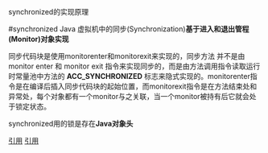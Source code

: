  synchronized的实现原理
 
 
 #synchronized 
 Java 虚拟机中的同步(Synchronization)**基于进入和退出管程(Monitor)对象实现**
 
 同步代码块是使用monitorenter和monitorexit来实现的，同步方法 并不是由 monitor enter 和 monitor exit 指令来实现同步的，而是由方法调用指令读取运行时常量池中方法的 **ACC_SYNCHRONIZED** 标志来隐式实现的。monitorenter指令是在编译后插入同步代码块的起始位置，而monitorexit指令是在方法结束处和异常处，每个对象都有一个monitor与之关联，当一个monitor被持有后它就会处于锁定状态。
 
 
 synchronized用的锁是存在**Java对象头**
 
 


[引用](https://blog.csdn.net/fighting_sxw/article/details/79971253)
[引用](https://www.cnblogs.com/fsmly/p/10703804.html)